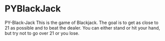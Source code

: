 # PYBlackJack
PY-Black-Jack
This is the game of Blackjack. The goal is to get as close to 21 as possible and to beat the dealer. You can either stand or hit your hand, but try not to go over 21 or you lose.
